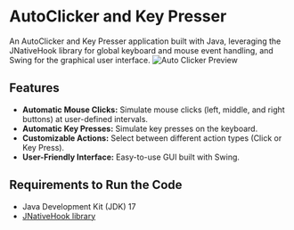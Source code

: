 # AutoClicker and Key Presser
An AutoClicker and Key Presser application built with Java, leveraging the JNativeHook library for global keyboard and mouse event handling, and Swing for the graphical user interface.
![Auto Clicker Preview](https://github.com/user-attachments/assets/a5e4b105-85ca-47b1-8e30-ecee1665263b)

## Features

- **Automatic Mouse Clicks:** Simulate mouse clicks (left, middle, and right buttons) at user-defined intervals.
- **Automatic Key Presses:** Simulate key presses on the keyboard.
- **Customizable Actions:** Select between different action types (Click or Key Press).
- **User-Friendly Interface:** Easy-to-use GUI built with Swing.

## Requirements to Run the Code

- Java Development Kit (JDK) 17
- [JNativeHook library](https://github.com/kwhat/jnativehook)
